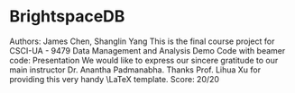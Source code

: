 # BrightspaceDB

Authors: James Chen, Shanglin Yang
This is the final course project for CSCI-UA - 9479	Data Management and Analysis
Demo Code with beamer code: Presentation
We would like to express our sincere gratitude to our main instructor Dr. Anantha Padmanabha. Thanks Prof. Lihua Xu for providing this very handy \LaTeX template.
Score: 20/20
